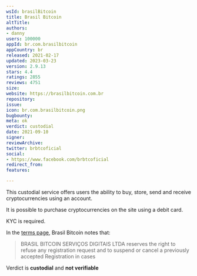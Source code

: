 ```yaml
---
wsId: brasilBitcoin
title: Brasil Bitcoin
altTitle: 
authors:
- danny
users: 100000
appId: br.com.brasilbitcoin
appCountry: br
released: 2021-02-17
updated: 2023-03-23
version: 2.9.13
stars: 4.4
ratings: 2855
reviews: 4751
size: 
website: https://brasilbitcoin.com.br
repository: 
issue: 
icon: br.com.brasilbitcoin.png
bugbounty: 
meta: ok
verdict: custodial
date: 2021-09-10
signer: 
reviewArchive: 
twitter: brbtcoficial
social:
- https://www.facebook.com/brbtcoficial
redirect_from: 
features: 

---
```


This custodial service offers users the ability to buy, store, send and receive cryptocurrencies using an account. 

It is possible to purchase cryptocurrencies on the site using a debit card. 

KYC is required. 

In the [terms page](https://brasilbitcoin.com.br/terms), Brasil Bitcoin notes that:

> BRASIL BITCOIN SERVIÇOS DIGITAIS LTDA reserves the right to refuse any registration request and to suspend or cancel a previously accepted Registration in cases 

Verdict is **custodial** and **not verifiable**
